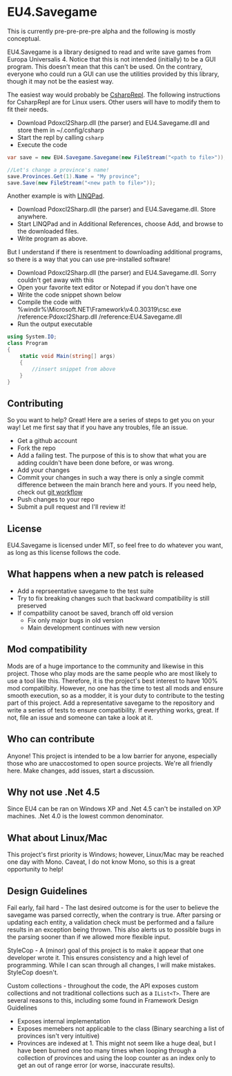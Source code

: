 # EU4.Savegame

This is currently pre-pre-pre-pre alpha and the following is mostly conceptual.

EU4.Savegame is a library designed to read and write save games from Europa
Universalis 4.  Notice that this is not intended (initially) to be a GUI
program.  This doesn't mean that this can't be used.  On the contrary, everyone
who could run a GUI can use the utilities provided by this library, though it
may not be the easiest way.

The easiest way would probably be [CsharpRepl][].  The following instructions
for CsharpRepl are for Linux users.  Other users will have to modify them to
fit their needs.  

- Download Pdoxcl2Sharp.dll (the parser) and EU4.Savegame.dll and store them in
  ~/.config/csharp
- Start the repl by calling `csharp`
- Execute the code

```csharp
var save = new EU4.Savegame.Savegame(new FileStream("<path to file>"));

//Let's change a province's name!
save.Provinces.Get(1).Name = "My province";
save.Save(new FileStream("<new path to file>"));
```

Another example is with [LINQPad][].

- Download Pdoxcl2Sharp.dll (the parser) and EU4.Savegame.dll.  Store anywhere.
- Start LINQPad and in Additional References, choose Add, and browse to the
  downloaded files.
- Write program as above.

But I understand if there is resentment to downloading additional programs,
so there is a way that you can use pre-installed software!

- Download Pdoxcl2Sharp.dll (the parser) and EU4.Savegame.dll.  Sorry couldn't
  get away with this
- Open your favorite text editor or Notepad if you don't have one
- Write the code snippet shown below
- Compile the code with %windir%\Microsoft.NET\Framework\v4.0.30319\csc.exe
  /reference:Pdoxcl2Sharp.dll /reference:EU4.Savegame.dll
- Run the output executable

```csharp
using System.IO;
class Program 
{
    static void Main(string[] args)
    {
        //insert snippet from above
    }
}
```

## Contributing

So you want to help?  Great!  Here are a series of steps to get you on your way!
Let me first say that if you have any troubles, file an issue.

- Get a github account
- Fork the repo
- Add a failing test.  The purpose of this is to show that what you are adding
  couldn't have been done before, or was wrong.
- Add your changes
- Commit your changes in such a way there is only a single commit difference
  between the main branch here and yours.  If you need help, check out [git
  workflow][]
- Push changes to your repo
- Submit a pull request and I'll review it!
    
## License

EU4.Savegame is licensed under MIT, so feel free to do whatever you want, as
long as this license follows the code.

## What happens when a new patch is released

- Add a reprseentative savegame to the test suite
- Try to fix breaking changes such that backward compatibility is still preserved
- If compatbility canoot be saved, branch off old version
  - Fix only major bugs in old version
  - Main development continues with new version

## Mod compatibility

Mods are of a huge importance to the community and likewise in this project.
Those who play mods are the same people who are most likely to use a tool like
this.  Therefore, it is the project's best interest to have 100% mod
compatilbity.  However, no one has the time to test all mods and ensure smooth
execution, so as a modder, it is your duty to contribute to the testing part of
this project.  Add a representative savegame to the repository and write a
series of tests to ensure compatibility.  If everything works, great.  If not,
file an issue and someone can take a look at it.

## Who can contribute

Anyone!  This project is intended to be a low barrier for anyone, especially
those who are unaccostomed to open source projects.  We're all friendly here.
Make changes, add issues, start a discussion.

## Why not use .Net 4.5

Since EU4 can be ran on Windows XP and .Net 4.5 can't be installed on XP
machines.  .Net 4.0 is the lowest common denominator.

## What about Linux/Mac

This project's first priority is Windows; however, Linux/Mac may be reached one
day with Mono.  Caveat, I do not know Mono, so this is a great opportunity to
help!

## Design Guidelines

Fail early, fail hard - The last desired outcome is for the user to believe the
savegame was parsed correctly, when the contrary is true.  After parsing or
updating each entity, a validation check must be performed and a failure results
in an exception being thrown.  This also alerts us to possible bugs in the
parsing sooner than if we allowed more flexible input.

StyleCop - A (minor) goal of this project is to make it appear that one
developer wrote it.  This ensures consistency and a high level of programming.
While I can scan through all changes, I will make mistakes.  StyleCop doesn't.

Custom collections - throughout the code, the API exposes custom collections
and not traditional collections such as a `IList<T>`.  There are several
reasons to this, including some found in Framework Design Guidelines

- Exposes internal implementation 
- Exposes memebers not applicable to the class (Binary searching a list of
  provinces isn't very intuitive)
- Provinces are indexed at 1.  This might not seem like a huge deal, but I have
  been burned one too many times when looping through a collection of provinces
  and using the loop counter as an index only to get an out of range error (or
  worse, inaccurate results).  

[git workflow]: https://sandofsky.com/blog/git-workflow.html
[CsharpRepl]: http://www.mono-project.com/CsharpRepl
[LINQPad]: http://www.linqpad.net/
